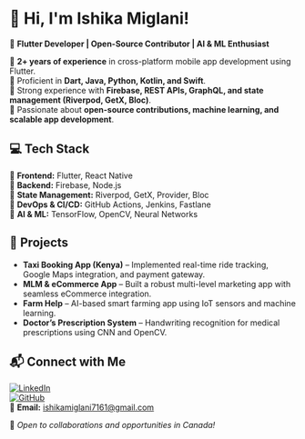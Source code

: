 # 👋 Hi, I'm Ishika Miglani!

🚀 **Flutter Developer | Open-Source Contributor | AI & ML Enthusiast**  

🔹 **2+ years of experience** in cross-platform mobile app development using Flutter.  
🔹 Proficient in **Dart, Java, Python, Kotlin, and Swift**.  
🔹 Strong experience with **Firebase, REST APIs, GraphQL, and state management (Riverpod, GetX, Bloc)**.  
🔹 Passionate about **open-source contributions, machine learning, and scalable app development**.  

## 💻 Tech Stack  
🔹 **Frontend:** Flutter, React Native  
🔹 **Backend:** Firebase, Node.js  
🔹 **State Management:** Riverpod, GetX, Provider, Bloc  
🔹 **DevOps & CI/CD:** GitHub Actions, Jenkins, Fastlane  
🔹 **AI & ML:** TensorFlow, OpenCV, Neural Networks  

## 🚀 Projects  
- **Taxi Booking App (Kenya)** – Implemented real-time ride tracking, Google Maps integration, and payment gateway.  
- **MLM & eCommerce App** – Built a robust multi-level marketing app with seamless eCommerce integration.  
- **Farm Help** – AI-based smart farming app using IoT sensors and machine learning.  
- **Doctor’s Prescription System** – Handwriting recognition for medical prescriptions using CNN and OpenCV.  

## 📬 Connect with Me  
[![LinkedIn](https://img.shields.io/badge/LinkedIn-ishi--miglani253-blue)](https://linkedin.com/in/ishi-miglani253)  
[![GitHub](https://img.shields.io/badge/GitHub-ish7161-lightgrey)](https://github.com/ish7161)  
📧 **Email:** ishikamiglani7161@gmail.com  

🚀 *Open to collaborations and opportunities in Canada!*

